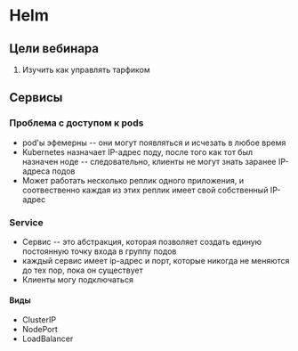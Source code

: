 # Helm

## Цели вебинара
1. Изучить как управлять тарфиком

## Сервисы

### Проблема с доступом к pods

- pod'ы эфемерны -- они могут появляться и исчезать в любое время
- Kubernetes назначает IP-адрес поду, после того как тот был назначен ноде -- следовательно, клиенты не могут знать заранее IP-адреса подов
- Может работать несколько реплик одного приложения, и соотвественно каждая из этих реплик имеет свой собственный IP-адрес

### Service

- Сервис -- это абстракция, которая позволяет создать единую постоянную точку входа в группу подов
- каждый сервис имеет ip-адрес и порт, которые никогда не меняются до тех пор, пока он существует
- Клиенты могу подключаться 

#### Виды

- ClusterIP
- NodePort
- LoadBalancer

